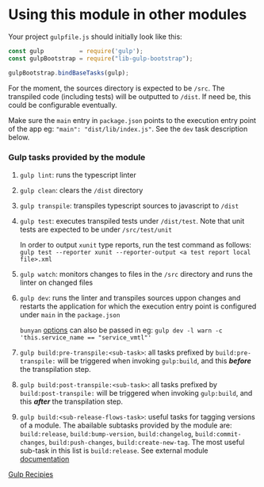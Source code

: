 # Using this module in other modules

Your project `gulpfile.js` should initially look like this:

```js
const gulp          = require('gulp');
const gulpBootstrap = require("lib-gulp-bootstrap");

gulpBootstrap.bindBaseTasks(gulp);

```

For the moment, the sources directory is expected to be `/src`.  The transpiled code (including tests) will be outputted to `/dist`. If need be, this could be configurable eventually.

Make sure the `main` entry in `package.json` points to the execution entry point of the app eg:
`"main": "dist/lib/index.js"`.  See the `dev` task description below.

### Gulp tasks provided by the module
1. `gulp lint`: runs the typescript linter
2. `gulp clean`: clears the `/dist` directory
3. `gulp transpile`: transpiles typescript sources to javascript to `/dist`
4. `gulp test`: executes transpiled tests under `/dist/test`.  Note that unit tests are expected to be under `/src/test/unit`

    In order to output `xunit` type reports, run the test command as follows: `gulp test --reporter xunit --reporter-output <a test report local file>.xml`

5. `gulp watch`: monitors changes to files in the `/src` directory and runs the linter on changed files
6. `gulp dev`: runs the linter and transpiles sources uppon changes and restarts the application for which the execution entry point is configured under `main` in the `package.json`

    `bunyan` [options](https://github.com/trentm/node-bunyan#cli-usage) can also be passed in eg: `gulp dev -l warn -c 'this.service_name == "service_vmtl"'`

7. `gulp build:pre-transpile:<sub-task>`: all tasks prefixed by `build:pre-transpile:` will be triggered when invoking `gulp:build`, and this _**before**_ the transpilation step.
8. `gulp build:post-transpile:<sub-task>`: all tasks prefixed by `build:post-transpile:` will be triggered when invoking `gulp:build`, and this _**after**_ the transpilation step.
9. `gulp build:<sub-release-flows-task>`: useful tasks for tagging versions of a module. The abailable subtasks provided by the module are: `build:release`, `build:bump-version`, `build:changelog`, `build:commit-changes`, `build:push-changes`, `build:create-new-tag`.  The most useful sub-task in this list is `build:release`. See external module [documentation](https://github.com/indexiatech/gulp-release-flows)

[Gulp Recipies](https://github.com/gulpjs/gulp/tree/master/docs/recipes)
